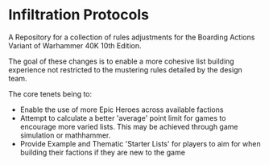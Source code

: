 # Infiltration Protocols
A Repository for a collection of rules adjustments for the Boarding Actions Variant of Warhammer 40K 10th Edition.

The goal of these changes is to enable a more cohesive list building experience not restricted to the mustering rules detailed by the design team.

The core tenets being to:
- Enable the use of more Epic Heroes across available factions
- Attempt to calculate a better 'average' point limit for games to encourage more varied lists. This may be achieved through game simulation or mathhammer.
- Provide Example and Thematic 'Starter Lists' for players to aim for when building their factions if they are new to the game
